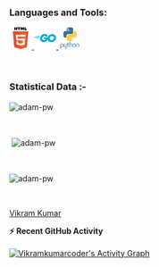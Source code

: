 <h3 align="left">Languages and Tools:</h3>
<p align="left"> 
 <a href="https://www.w3.org/html/" target="_blank" rel="noreferrer"> <img
      src="https://raw.githubusercontent.com/devicons/devicon/master/icons/html5/html5-original-wordmark.svg"
      alt="html5" width="40" height="40" margin-right="5px"/> 
  </a> 
  <a href="https://go.org" target="_blank" rel="noreferrer"> <img
      src="https://raw.githubusercontent.com/devicons/devicon/master/icons/go/go-original-wordmark.svg"
      alt="go" width="40" height="40" margin-right="5px"/> 
  </a> 
  <a href="https://python.org" target="_blank" rel="noreferrer"> <img
      src="https://raw.githubusercontent.com/devicons/devicon/master/icons/python/python-original-wordmark.svg"
      alt="nodejs" width="40" height="40" margin-right="5px"/> 
  </a>

</p>

<br>

<h3>Statistical Data :-</h3>
<p><img align="center"
    src="https://github-readme-stats.vercel.app/api/top-langs?username=Vikramkumarcoder&show_icons=true&locale=en&bg_color=0d1117&text_color=ffffff&layout=compact"
    alt="adam-pw" 
    bg_color=#808080/></p>

<br>

<p>&nbsp;<img align="center" src="https://github-readme-stats.vercel.app/api?username=Vikramkumarcoder&show_icons=true&locale=en&bg_color=0d1117&text_color=ffffff&repo=convoychat"
    alt="adam-pw" /></p>

<br>

<p><img align="center" src="https://github-readme-streak-stats.herokuapp.com/?user=Vikramkumarcoder&theme=dark&background=0d1117&date_format=M%20j%5B%2C%20Y%5D" alt="adam-pw" /></p>
      
<p align="left"> <a href="https://twitter.com/" target="blank"><img
      src="https://img.shields.io/twitter/follow/?logo=twitter&style=for-the-badge" alt="" /></a> </p>

[Vikram Kumar](https://github.com/Vikramkumarcoder)

<summary><b>⚡ Recent GitHub Activity</b></summary>
  <br/>
   <a href="https://github.com/Vikramkumarcoder"><img alt="Vikramkumarcoder's Activity Graph" src="https://activity-graph.herokuapp.com/graph?username=Vikramkumarcoder&custom_title=Vikramkumarcoder's%20Contribution%20Graph&theme=react-dark" /></a>
  <br/>


<br/>
